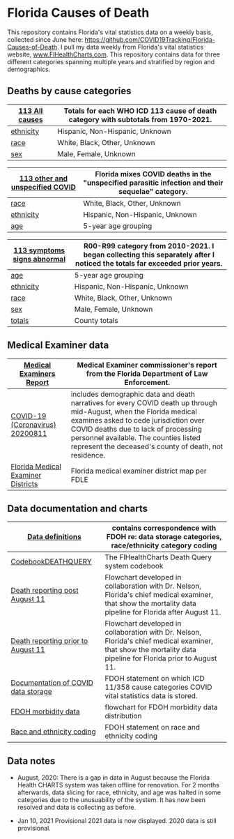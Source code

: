 # Florida Causes of Death
This repository contains Florida's vital statistics data on a weekly basis, collected since June here: https://github.com/COVID19Tracking/Florida-Causes-of-Death. I pull my data weekly from Florida's vital statistics website, www.FlHealthCharts.com. This repository contains data for three different categories spanning multiple years and stratified by region and demographics.

## Deaths by cause categories

[113 All causes](https://github.com/COVID19Tracking/Florida-Causes-of-Death/tree/master/113%20All%20causes) | Totals for each WHO ICD 113 cause of death category with subtotals from 1970-2021.
-------------- | ---------------------------------------------------------------------------------------------------------------
[ethnicity](https://github.com/COVID19Tracking/Florida-Causes-of-Death/tree/master/113%20All%20causes/ethnicity) | Hispanic, Non-Hispanic, Unknown
[race](https://github.com/COVID19Tracking/Florida-Causes-of-Death/tree/master/113%20All%20causes/race) | White, Black, Other, Unknown
[sex](https://github.com/COVID19Tracking/Florida-Causes-of-Death/tree/master/113%20All%20causes/sex) | Male, Female, Unknown
	
[113 other and unspecified COVID](https://github.com/COVID19Tracking/Florida-Causes-of-Death/tree/master/113%20other%20and%20unspecified_COVID) | Florida mixes COVID deaths in the "unspecified parasitic infection and their sequelae" category.
------------------------------- | ------------------------------------------------------------------------------------------------
[race](https://github.com/COVID19Tracking/Florida-Causes-of-Death/tree/master/113%20other%20and%20unspecified_COVID/Sex%20and_or%20Race) | White, Black, Other, Unknown
[ethnicity](https://github.com/COVID19Tracking/Florida-Causes-of-Death/tree/master/113%20other%20and%20unspecified_COVID/Ethnicity) | Hispanic, Non-Hispanic, Unknown
[age](https://github.com/COVID19Tracking/Florida-Causes-of-Death/tree/master/113%20other%20and%20unspecified_COVID/Age) | 5-year age grouping

[113 symptoms signs abnormal](https://github.com/COVID19Tracking/Florida-Causes-of-Death/tree/master/113%20symptoms%20signs%20abnormal) | R00-R99 category from 2010-2021. I began collecting this separately after I noticed the totals far exceeded prior years.
--------------------------- | ------------------------------------------------------------------------------------------------------------------------
[age](https://github.com/COVID19Tracking/Florida-Causes-of-Death/tree/master/113%20symptoms%20signs%20abnormal/age) | 5-year age grouping
[ethnicity](https://github.com/COVID19Tracking/Florida-Causes-of-Death/tree/master/113%20symptoms%20signs%20abnormal/ethnicity) | Hispanic, Non-Hispanic, Unknown
[race](https://github.com/COVID19Tracking/Florida-Causes-of-Death/tree/master/113%20symptoms%20signs%20abnormal/race) | White, Black, Other, Unknown
[sex](https://github.com/COVID19Tracking/Florida-Causes-of-Death/tree/master/113%20symptoms%20signs%20abnormal/sex) | Male, Female, Unknown
[totals](https://github.com/COVID19Tracking/Florida-Causes-of-Death/tree/master/113%20symptoms%20signs%20abnormal/totals) | County totals

## Medical Examiner data
[Medical Examiners Report](https://github.com/COVID19Tracking/Florida-Causes-of-Death/tree/master/Medical%20Examiners%20Report) | Medical Examiner commissioner's report from the Florida Department of Law Enforcement.
-------------------------- | ------------------------------------------------------------------------------------------------------------------------------------------
[COVID-19 (Coronavirus) 20200811](https://github.com/COVID19Tracking/Florida-Causes-of-Death/blob/master/Medical%20Examiners%20Report/COVID-19%20(Coronavirus)%2020200811.xlsx) | includes demographic data and death narratives for every COVID death up through mid-August, when the Florida medical examines asked to cede jurisdiction over COVID deaths due to lack of processing personnel available. The counties listed represent the deceased's county of death, not residence.
[Florida Medical Examiner Districts](https://github.com/COVID19Tracking/Florida-Causes-of-Death/blob/master/Medical%20Examiners%20Report/Florida%20Medical%20Examiner%20Districts.pdf)| Florida medical examiner district map per FDLE

## Data documentation and charts

[Data definitions](https://github.com/COVID19Tracking/Florida-Causes-of-Death/tree/master/Data%20definitions) | contains correspondence with FDOH re: data storage categories, race/ethnicity category coding
----------------- | ----------------------------------------------------------------------------------------------------------------------------------------------------
[CodebookDEATHQUERY](https://github.com/COVID19Tracking/Florida-Causes-of-Death/blob/master/Data%20definitions/CodebookDEATHQUERY.pdf) | The FlHealthCharts Death Query system codebook
[Death reporting post August 11](https://github.com/COVID19Tracking/Florida-Causes-of-Death/blob/master/Data%20definitions/Death%20reporting%20post%20August%2011.png) | Flowchart developed in collaboration with Dr. Nelson, Florida's chief medical examiner, that show the mortality data pipeline for Florida after August 11.
[Death reporting prior to August 11](https://github.com/COVID19Tracking/Florida-Causes-of-Death/blob/master/Data%20definitions/Death%20reporting%20prior%20to%20August%2011.png) | Flowchart developed in collaboration with Dr. Nelson, Florida's chief medical examiner, that show the mortality data pipeline for Florida prior to August 11.
[Documentation of COVID data storage](https://github.com/COVID19Tracking/Florida-Causes-of-Death/blob/master/Data%20definitions/Documentation%20of%20COVID%20data%20storage.docx) | FDOH statement on which ICD 11/358 cause categories COVID vital statistics data is stored.
[FDOH morbidity data](https://github.com/COVID19Tracking/Florida-Causes-of-Death/blob/master/Data%20definitions/FDOH%20morbidity%20data.png) | flowchart for FDOH morbidity data distribution
[Race and ethnicity coding](https://github.com/COVID19Tracking/Florida-Causes-of-Death/blob/master/Data%20definitions/Race%20and%20ethnicity%20coding.docx) | FDOH statement on race and ethnicity coding

## Data notes
- August, 2020: There is a gap in data in August because the Florida Health CHARTS system was taken offline for renovation. For 2 months afterwards, data slicing for race, ethnicity, and age was halted in some categories due to the unusuability of the system. It has now been resolved and data is collecting as before.
 
 - Jan 10, 2021 Provisional 2021 data is now displayed. 2020 data is still provisional.
 
 
 
